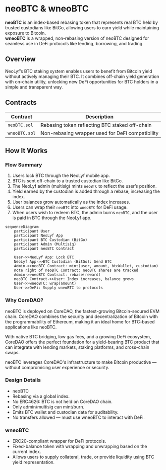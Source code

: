 # neoBTC & wneoBTC

**neoBTC** is an index-based rebasing token that represents real BTC held by trusted custodians like BitGo, allowing users to earn yield while maintaining exposure to Bitcoin.  
**wneoBTC** is a wrapped, non-rebasing version of neoBTC designed for seamless use in DeFi protocols like lending, borrowing, and trading.

## Overview

NeoLyf’s BTC staking system enables users to benefit from Bitcoin yield without actively managing their BTC. It combines off-chain yield generation with on-chain utility, unlocking new DeFi opportunities for BTC holders in a simple and transparent way.


## Contracts

| Contract     | Description                                           |
|--------------|-------------------------------------------------------|
| `neoBTC.sol` | Rebasing token reflecting BTC staked off-chain       |
| `wneoBTC.sol`| Non-rebasing wrapper used for DeFi compatibility     |


## How It Works

### Flow Summary

1. Users lock BTC through the NeoLyf mobile app.
2. BTC is sent off-chain to a trusted custodian like BitGo.
3. The NeoLyf admin (multisig) mints `neoBTC` to reflect the user’s position.
4. Yield earned by the custodian is added through a rebase, increasing the index.
5. User balances grow automatically as the index increases.
6. Users can wrap their `neoBTC` into `wneoBTC` for DeFi usage.
7. When users wish to redeem BTC, the admin burns `neoBTC`, and the user is paid in BTC through the NeoLyf app.



```mermaid
sequenceDiagram
    participant User
    participant NeoLyf App
    participant BTC Custodian (BitGo)
    participant Admin (Multisig)
    participant neoBTC Contract

    User->>NeoLyf App: Lock BTC
    NeoLyf App->>BTC Custodian (BitGo): Send BTC
    Admin->>neoBTC Contract: mint(user, amount, btcWallet, custodian)
    note right of neoBTC Contract: neoBTC shares are tracked
    Admin->>neoBTC Contract: rebase(reward)
    neoBTC Contract->>User: Index increases, balance grows
    User->>wneoBTC: wrap(amount)
    User->>DeFi: Supply wneoBTC to protocols
```

### Why CoreDAO?
neoBTC is deployed on CoreDAO, the fastest-growing Bitcoin-secured EVM chain.
CoreDAO combines the security and decentralization of Bitcoin with the programmability of Ethereum, making it an ideal home for BTC-based applications like neoBTC.

With native BTC bridging, low gas fees, and a growing DeFi ecosystem, CoreDAO offers the perfect foundation for a yield-bearing BTC product that can integrate with lending markets, staking platforms, and cross-chain swaps.

neoBTC leverages CoreDAO's infrastructure to make Bitcoin productive — without compromising user experience or security.

### Design Details
- neoBTC
- Rebasing via a global index.
- No ERC4626: BTC is not held on CoreDAO chain.
- Only admin/multisig can mint/burn.
- Emits BTC wallet and custodian data for auditability.
- No transfers allowed — must use wneoBTC to interact with DeFi.

### wneoBTC
- ERC20-compliant wrapper for DeFi protocols.
- Fixed-balance token with wrapping and unwrapping based on the current index.
- Allows users to supply collateral, trade, or provide liquidity using BTC yield representation.